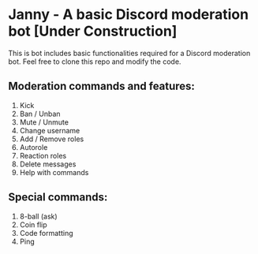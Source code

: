 # Janny - A basic Discord moderation bot [Under Construction]

This is bot includes basic functionalities required for a Discord moderation bot. Feel free to clone this repo and modify the code.

## Moderation commands and features:

1. Kick
2. Ban / Unban
3. Mute / Unmute
4. Change username 
5. Add / Remove roles
6. Autorole 
7. Reaction roles
8. Delete messages
9. Help with commands

## Special commands:

1. 8-ball (ask)
2. Coin flip
3. Code formatting 
4. Ping 

